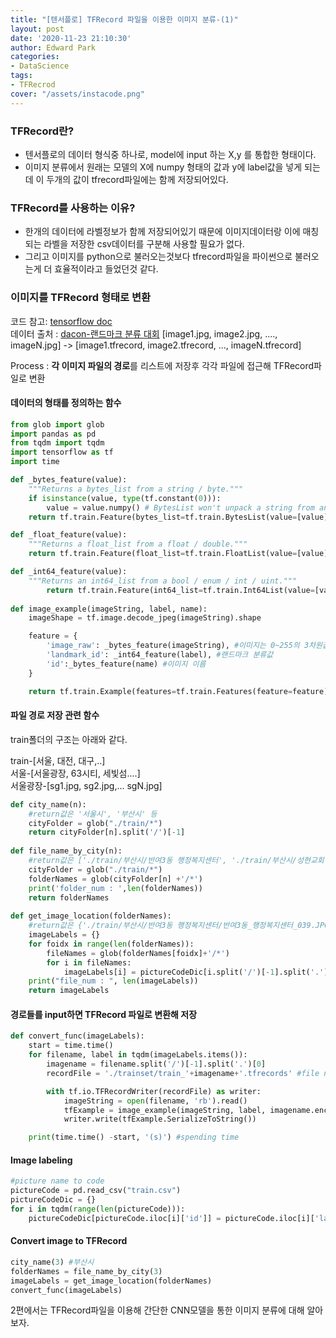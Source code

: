 ```yaml
---
title: "[텐서플로] TFRecord 파일을 이용한 이미지 분류-(1)"
layout: post
date: '2020-11-23 21:10:30'
author: Edward Park
categories:
- DataScience
tags:
- TFRecrod
cover: "/assets/instacode.png"
---
```


### TFRecord란?
- 텐서플로의 데이터 형식중 하나로, model에 input 하는 X,y 를 통합한 형태이다.
- 이미지 분류에서 원래는 모델의 X에 numpy 형태의 값과 y에 label값을 넣게 되는데 이 두개의 값이 tfrecord파일에는 함께 저장되어있다.

### TFRecord를 사용하는 이유?
- 한개의 데이터에 라벨정보가 함께 저장되어있기 때문에 이미지데이터랑 이에 매칭되는 라벨을 저장한 csv데이터를 구분해 사용할 필요가 없다.
- 그리고 이미지를 python으로 불러오는것보다 tfrecord파일을 파이썬으로 불러오는게 더 효율적이라고 들었던것 같다.


### 이미지를 TFRecord 형태로 변환
코드 참고: [tensorflow doc](https://www.tensorflow.org/tutorials/load_data/tfrecord)<br>
데이터 출처 : [dacon-랜드마크 분류 대회](https://dacon.io/competitions/official/235585/data/)
[image1.jpg, image2.jpg, ...., imageN.jpg] -> [image1.tfrecord, image2.tfrecord, ..., imageN.tfrecord] <br>

Process : **각 이미지 파일의 경로**를 리스트에 저장후 각각 파일에 접근해 TFRecord파일로 변환
#### 데이터의 형태를 정의하는 함수
```Python
from glob import glob
import pandas as pd
from tqdm import tqdm
import tensorflow as tf
import time

def _bytes_feature(value):
    """Returns a bytes_list from a string / byte."""
    if isinstance(value, type(tf.constant(0))):
        value = value.numpy() # BytesList won't unpack a string from an EagerTensor.
    return tf.train.Feature(bytes_list=tf.train.BytesList(value=[value]))

def _float_feature(value):
    """Returns a float_list from a float / double."""
    return tf.train.Feature(float_list=tf.train.FloatList(value=[value]))

def _int64_feature(value):
    """Returns an int64_list from a bool / enum / int / uint."""
		return tf.train.Feature(int64_list=tf.train.Int64List(value=[value]))
		
def image_example(imageString, label, name):
    imageShape = tf.image.decode_jpeg(imageString).shape

    feature = {
        'image_raw': _bytes_feature(imageString), #이미지는 0~255의 3차원값들
        'landmark_id': _int64_feature(label), #랜드마크 분류값
        'id':_bytes_feature(name) #이미지 이름
    }

    return tf.train.Example(features=tf.train.Features(feature=feature))
```

#### 파일 경로 저장 관련 함수
train폴더의 구조는 아래와 같다.

train-[서울, 대전, 대구,..]<br>
서울-[서울광장, 63시티, 세빛섬....]<br>
서울광장-[sg1.jpg, sg2.jpg,... sgN.jpg]<br>


```Python
def city_name(n):
    #return값은 '서울시', '부산시' 등
    cityFolder = glob("./train/*")
    return cityFolder[n].split('/')[-1]
	
def file_name_by_city(n):
    #return값은 ['./train/부산시/반여3동 행정복지센터', './train/부산시/성현교회',...]
    cityFolder = glob("./train/*")
    folderNames = glob(cityFolder[n] +'/*')
    print('folder_num : ',len(folderNames))
    return folderNames
		
def get_image_location(folderNames):
    #return값은 {'./train/부산시/반여3동 행정복지센터/반여3동_행정복지센터_039.JPG': 395,,...}
    imageLabels = {}
    for foidx in range(len(folderNames)):
        fileNames = glob(folderNames[foidx]+'/*')
        for i in fileNames:
            imageLabels[i] = pictureCodeDic[i.split('/')[-1].split('.')[0]]
    print("file_num : ", len(imageLabels))
    return imageLabels
```
#### 경로들를 input하면 TFRecord 파일로 변환해 저장
```Python
def convert_func(imageLabels):
    start = time.time()
    for filename, label in tqdm(imageLabels.items()):
        imagename = filename.split('/')[-1].split('.')[0]
        recordFile = './trainset/train_'+imagename+'.tfrecords' #file name

        with tf.io.TFRecordWriter(recordFile) as writer:
            imageString = open(filename, 'rb').read()
            tfExample = image_example(imageString, label, imagename.encode())
            writer.write(tfExample.SerializeToString())

    print(time.time() -start, '(s)') #spending time
```

#### Image labeling
```Python
#picture name to code
pictureCode = pd.read_csv("train.csv")
pictureCodeDic = {}
for i in tqdm(range(len(pictureCode))):
    pictureCodeDic[pictureCode.iloc[i]['id']] = pictureCode.iloc[i]['landmark_id']
```

#### Convert image to TFRecord
```Python
city_name(3) #부산시
folderNames = file_name_by_city(3)
imageLabels = get_image_location(folderNames)
convert_func(imageLabels)
```

2편에서는 TFRecord파일을 이용해 간단한 CNN모델을 통한 이미지 분류에 대해 알아보자.
